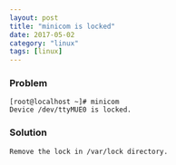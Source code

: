 ```yaml
---
layout: post
title: "minicom is locked"
date: 2017-05-02
category: "linux" 
tags: [linux]
---
```


### Problem

    [root@localhost ~]# minicom 
    Device /dev/ttyMUE0 is locked.

### Solution

    Remove the lock in /var/lock directory.
